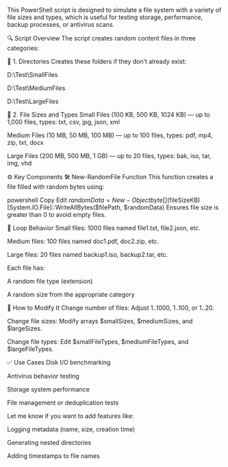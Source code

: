 This PowerShell script is designed to simulate a file system with a variety of file sizes and types, which is useful for testing storage, performance, backup processes, or antivirus scans.

🔍 Script Overview
The script creates random content files in three categories:

📁 1. Directories
Creates these folders if they don’t already exist:

D:\Test\SmallFiles

D:\Test\MediumFiles

D:\Test\LargeFiles

📄 2. File Sizes and Types
Small Files (100 KB, 500 KB, 1024 KB) — up to 1,000 files, types: txt, csv, jpg, json, xml

Medium Files (10 MB, 50 MB, 100 MB) — up to 100 files, types: pdf, mp4, zip, txt, docx

Large Files (200 MB, 500 MB, 1 GB) — up to 20 files, types: bak, iso, tar, img, vhd

⚙️ Key Components
🛠️ New-RandomFile Function
This function creates a file filled with random bytes using:

powershell
Copy
Edit
$randomData = New-Object byte[] ($fileSizeKB)
[System.IO.File]::WriteAllBytes($filePath, $randomData)
Ensures file size is greater than 0 to avoid empty files.

🔁 Loop Behavior
Small files: 1000 files named file1.txt, file2.json, etc.

Medium files: 100 files named doc1.pdf, doc2.zip, etc.

Large files: 20 files named backup1.iso, backup2.tar, etc.

Each file has:

A random file type (extension)

A random size from the appropriate category

📝 How to Modify It
Change number of files: Adjust 1..1000, 1..100, or 1..20.

Change file sizes: Modify arrays $smallSizes, $mediumSizes, and $largeSizes.

Change file types: Edit $smallFileTypes, $mediumFileTypes, and $largeFileTypes.

✅ Use Cases
Disk I/O benchmarking

Antivirus behavior testing

Storage system performance

File management or deduplication tests

Let me know if you want to add features like:

Logging metadata (name, size, creation time)

Generating nested directories

Adding timestamps to file names

